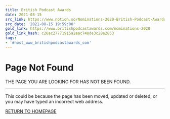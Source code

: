 ```yaml
---
title: British Podcast Awards
date: 2021-08-15
src_link: https://www.notion.so/Nominations-2020-British-Podcast-Awards-supported-by-Amazon-Music-598572f161044284a558b89b0daa0ba1
src_date: '2021-08-15 19:59:00'
gold_link: https://www.britishpodcastawards.com/nominations-2020
gold_link_hash: c26ac27771915a2eac748de3c28e2853
tags:
- '#host_www_britishpodcastawards_com'
---
```





Page Not Found
==============


THE PAGE YOU ARE LOOKING FOR HAS NOT BEEN FOUND.


---




This could be because the page has been moved, updated or deleted, or you may have typed an incorrect web address.


[RETURN TO HOMEPAGE](/)